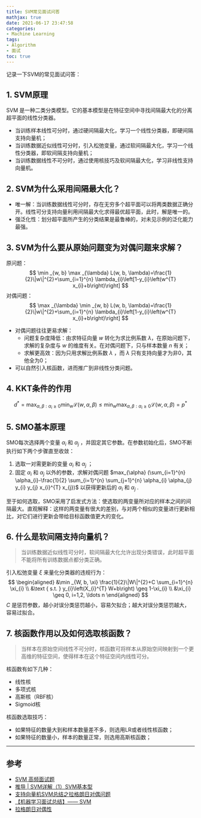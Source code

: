 ```yaml
---
title: SVM常见面试问答
mathjax: true
date: 2021-06-17 23:47:58
categories: 
- Machine Learning
tags:
- Algorithm
- 面试
toc: true
---
```

记录一下SVM的常见面试问答：

<!--more-->

## 1. SVM原理

SVM 是一种二类分类模型。它的基本模型是在特征空间中寻找间隔最大化的分离超平面的线性分类器。

- 当训练样本线性可分时，通过硬间隔最大化，学习一个线性分类器，即硬间隔支持向量机；
- 当训练数据近似线性可分时，引入松弛变量，通过软间隔最大化，学习一个线性分类器，即软间隔支持向量机；
- 当训练数据线性不可分时，通过使用核技巧及软间隔最大化，学习非线性支持向量机。


## 2. SVM为什么采用间隔最大化？

- 唯一解：当训练数据线性可分时，存在无穷多个超平面可以将两类数据正确分开。线性可分支持向量利用间隔最大化求得最优超平面，此时，解是唯一的。
- 强泛化性：划分超平面所产生的分类结果是最鲁棒的，对未见示例的泛化能力最强。


## 3. SVM为什么要从原始问题变为对偶问题来求解？

原问题：
$$
\min _{w, b} \max _{\lambda} L(w, b, \lambda)=\frac{1}{2}\|w\|^{2}+\sum_{i=1}^{n} \lambda_{i}\left[1-y_{i}\left(w^{T} x_{i}+b\right)\right]
$$
对偶问题：
$$
\max _{\lambda} \min _{w, b} L(w, b, \lambda)=\frac{1}{2}\|w\|^{2}+\sum_{i=1}^{n} \lambda_{i}\left[1-y_{i}\left(w^{T} x_{i}+b\right)\right]
$$

- 对偶问题往往更易求解：
  - 问题复杂度降低：由求特征向量 $w$ 转化为求比例系数 $\lambda$，在原始问题下，求解的复杂度与 $w$ 的维度有关。在对偶问题下，只与样本数量 $n$ 有关；
  - 求解更高效：因为只用求解比例系数 $\lambda$ ，而 $\lambda$ 只有支持向量才为非0，其他全为0；
- 可以自然引入核函数，进而推广到非线性分类问题。

## 4. KKT条件的作用

$$
d^{*}=\max _{\alpha, \beta: \alpha_{i} \geq 0} \min _{w} \mathcal{L}(w, \alpha, \beta) \leq \min _{w} \max _{\alpha, \beta: \alpha_{i} \geq 0} \mathcal{L}(w, \alpha, \beta)=p^{*}
$$

## 5. SMO基本原理

SMO每次选择两个变量 $\alpha_i$ 和 $\alpha_j$ ，并固定其它参数。在参数初始化后，SMO不断执行如下两个步骤直至收敛：

1. 选取一对需更新的变量 $\alpha_i$ 和 $\alpha_j$ ；
2. 固定 $\alpha_i$ 和 $\alpha_j$ 以外的参数，求解对偶问题 $max_{\alpha} (\sum_{i=1}^{n} \alpha_{i}-\frac{1}{2} \sum_{i=1}^{n} \sum_{j=1}^{n} \alpha_{i} \alpha_{j} y_{i} y_{j} x_{i}^{T} x_{j})$ 以获得更新后的  $\alpha_i$ 和 $\alpha_j$  .

至于如何选取，SMO采用了启发式方法：使选取的两变量所对应的样本之间的间隔最大。直观解释：这样的两变量有很大的差别，与对两个相似的变量进行更新相比，对它们进行更新会带给目标函数值更大的变化。

## 6. 什么是软间隔支持向量机？

> 当训练数据近似线性可分时，软间隔最大化允许出现分类错误，此时超平面不能将所有训练数据点都分类正确。

引入松弛变量 $\xi$ 来量化分类器的违规行为：
$$
\begin{aligned}
&\min _{W, b, \xi} \frac{1}{2}\|W\|^{2}+C \sum_{i=1}^{n} \xi_{i} \\
&\text { s.t. } y_{i}\left(X_{i}^{T} W+b\right) \geq 1-\xi_{i} \\
&\xi_{i} \geq 0, i=1,2, \ldots n
\end{aligned}
$$
$C$ 是惩罚参数，越小对误分类惩罚越小，容易欠拟合；越大对误分类惩罚越大，容易过拟合。

## 7. 核函数作用以及如何选取核函数？

> 当样本在原始空间线性不可分时，核函数可将样本从原始空间映射到一个更高维的特征空间，使得样本在这个特征空间内线性可分。

核函数有如下几种：

- 线性核
- 多项式核
- 高斯核（RBF核）
- Sigmoid核

核函数选取技巧：

- 如果特征的数量大到和样本数量差不多，则选用LR或者线性核函数；
- 如果特征的数量小，样本的数量正常，则选用高斯核函数；

___

## 参考

- [SVM 高频面试题](https://zhuanlan.zhihu.com/p/43827793)
- [推导 | SVM详解（1）SVM基本型](https://zhuanlan.zhihu.com/p/35755150)
- [支持向量机SVM总结之拉格朗日对偶问题](https://zhuanlan.zhihu.com/p/33940537)
- [【机器学习面试总结】—— SVM](https://zhuanlan.zhihu.com/p/93715996)
- [拉格朗日对偶性](https://www.cnblogs.com/breezezz/p/11303722.html)


